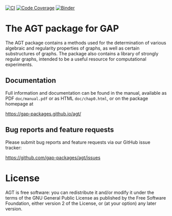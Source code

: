 [![CI](https://github.com/gap-packages/agt/workflows/CI/badge.svg?branch=main)](https://github.com/gap-packages/agt/actions?query=workflow%3ACI+branch%3Amain)
[![Code Coverage](https://codecov.io/github/gap-packages/agt/coverage.svg?branch=main&token=)](https://codecov.io/gh/gap-packages/agt)
[![Binder](https://mybinder.org/badge.svg)](https://mybinder.org/v2/gh/gap-packages/agt/master)

# The AGT package for GAP

The AGT package contains a methods used for the determination of  various 
algebraic and regularity properties of graphs, as well as certain substructures 
of graphs. The package also contains a library of strongly regular graphs,
intended to be a useful resource for computational experiments. 
  

## Documentation

Full information and documentation can be found in the manual, available
as PDF `doc/manual.pdf` or as HTML `doc/chap0.html`, or on the package
homepage at

  <https://gap-packages.github.io/agt/>


## Bug reports and feature requests

Please submit bug reports and feature requests via our GitHub issue tracker:

  <https://github.com/gap-packages/agt/issues>


# License

AGT is free software: you can redistribute it and/or modify
it under the terms of the GNU General Public License as published by
the Free Software Foundation, either version 2 of the License, or
(at your option) any later version.


